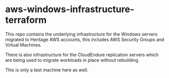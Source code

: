 # aws-windows-infrastructure-terraform
This repo contains the underlying infrastructure for the Windows servers migrated to Heritage AWS accounts, this includes AWS Security Groups and Virtual Machines.

There is also infrastructure for the CloudEndure replication servers which are being used to migrate workloads in place without rebuilding.

This is only a test machine here as well.
